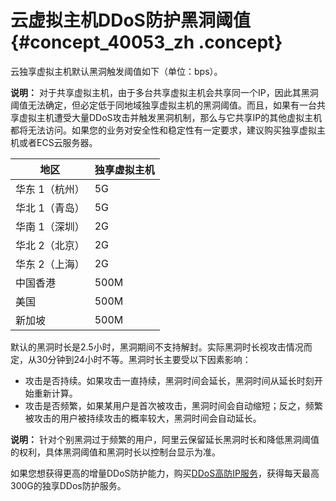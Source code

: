 # 云虚拟主机DDoS防护黑洞阈值 {#concept_40053_zh .concept}

云独享虚拟主机默认黑洞触发阈值如下（单位：bps）。

**说明：** 对于共享虚拟主机，由于多台共享虚拟主机会共享同一个IP，因此其黑洞阈值无法确定，但必定低于同地域独享虚拟主机的黑洞阈值。而且，如果有一台共享虚拟主机遭受大量DDoS攻击并触发黑洞机制，那么与它共享IP的其他虚拟主机都将无法访问。如果您的业务对安全性和稳定性有一定要求，建议购买独享虚拟主机或者ECS云服务器。

|地区|独享虚拟主机|
|--|------|
|华东 1（杭州）|5G|
|华北 1（青岛）|5G|
|华南 1（深圳）|2G|
|华北 2（北京）|2G|
|华东 2（上海）|2G|
|中国香港|500M|
|美国|500M|
|新加坡|500M|

默认的黑洞时长是2.5小时，黑洞期间不支持解封。实际黑洞时长视攻击情况而定，从30分钟到24小时不等。黑洞时长主要受以下因素影响：

-   攻击是否持续。如果攻击一直持续，黑洞时间会延长，黑洞时间从延长时刻开始重新计算。
-   攻击是否频繁，如果某用户是首次被攻击，黑洞时间会自动缩短；反之，频繁被攻击的用户被持续攻击的概率较大，黑洞时间会自动延长。

**说明：** 针对个别黑洞过于频繁的用户，阿里云保留延长黑洞时长和降低黑洞阈值的权利，具体黑洞阈值和黑洞时长以控制台显示为准。

如果您想获得更高的增量DDoS防护能力，购买[DDoS高防IP服务](https://www.alibabacloud.com/zh/product/ddos-pro)，获得每天最高300G的独享DDos防护服务。

